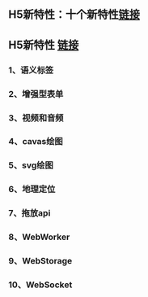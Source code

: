 
## H5新特性：十个新特性[链接](https://www.cnblogs.com/jane-panyiyun/p/13092297.html)
## H5新特性 [链接](https://www.jianshu.com/p/c435f52fb95f)
### 1、语义标签
### 2、增强型表单
### 3、视频和音频
### 4、cavas绘图
### 5、svg绘图
### 6、地理定位
### 7、拖放api
### 8、WebWorker
### 9、WebStorage
### 10、WebSocket


